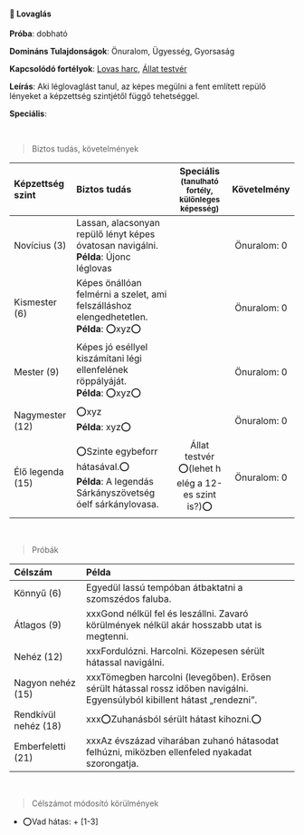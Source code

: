 #### 🔵 Lovaglás

**Próba**: dobható

**Domináns Tulajdonságok**: Önuralom, Ügyesség, Gyorsaság

**Kapcsolódó fortélyok**: [Lovas harc](../fortelyok.harci/lovas_harc.md), [Állat testvér](../fortelyok.titkos/allat_testver.md)

**Leírás**:  Aki léglovaglást tanul, az képes megülni a fent említett repülő lényeket a képzettség szintjétől függő tehetséggel.

**Speciális**: 

<br />

> Biztos tudás, követelmények

| Képzettség szint | Biztos tudás  | Speciális <br /> <sub>(tanulható fortély, különleges  képesség)</sub> | Követelmény |
| :----- | :----- | :-----: | :-----: |
| Novícius (3)     | Lassan, alacsonyan repülő lényt képes óvatosan navigálni.<br />**Példa**: Újonc léglovas |  | Önuralom:&nbsp;0 |
| Kismester (6)    | Képes önállóan felmérni a szelet, ami felszálláshoz elengedhetetlen.<br />**Példa**: ⭕xyz⭕ |  | Önuralom:&nbsp;0 |
| Mester (9)       | Képes jó eséllyel kiszámítani légi ellenfelének röppályáját.<br />**Példa**: ⭕xyz⭕ |  | Önuralom:&nbsp;0 |
| Nagymester (12)  | ⭕xyz <br /> **Példa**: xyz⭕ |  | Önuralom:&nbsp;0 |
| Élő legenda (15) | ⭕Szinte egybeforr hátasával.⭕<br />**Példa**: A legendás Sárkányszövetség óelf sárkánylovasa. | Állat testvér<br />⭕(lehet h elég a 12-es szint is?)⭕ | Önuralom:&nbsp;0 |

<br />

> Próbák

| Célszám | Példa  |
| :----------- | :----------- |
| Könnyű       (6)  | Egyedül lassú tempóban átbaktatni a szomszédos faluba. |
| Átlagos      (9)  |     xxxGond nélkül fel és leszállni. Zavaró körülmények nélkül akár hosszabb utat is megtenni. |
| Nehéz        (12) |     xxxFordulózni. Harcolni. Közepesen sérült hátassal navigálni. |
| Nagyon nehéz (15) |     xxxTömegben harcolni (levegőben). Erősen sérült hátassal rossz időben navigálni. Egyensúlyból kibillent hátast „rendezni”. |
| Rendkívül nehéz (18) |  xxx⭕Zuhanásból sérült hátast kihozni.⭕ |
| Emberfeletti (21) |     xxxAz évszázad viharában zuhanó hátasodat felhúzni, miközben ellenfeled nyakadat szorongatja. |

<br />

> Célszámot módosító körülmények

- ⭕Vad hátas: + [1-3]
